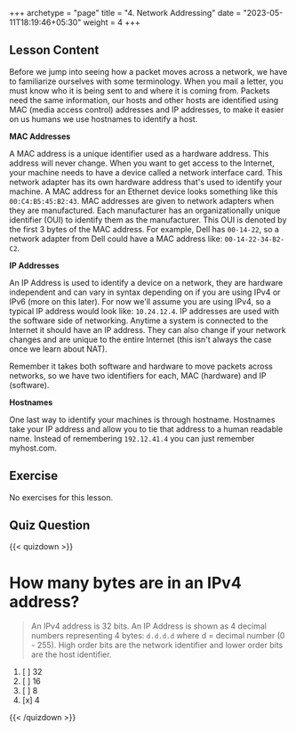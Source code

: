+++
archetype = "page"
title = "4. Network Addressing"
date = "2023-05-11T18:19:46+05:30"
weight = 4
+++

## Lesson Content

Before we jump into seeing how a packet moves across a network, we have to familiarize ourselves with some terminology. When you mail a letter, you must know who it is being sent to and where it is coming from. Packets need the same information, our hosts and other hosts are identified using MAC (media access control) addresses and IP addresses, to make it easier on us humans we use hostnames to identify a host.

**MAC Addresses**

A MAC address is a unique identifier used as a hardware address. This address will never change. When you want to get access to the Internet, your machine needs to have a device called a network interface card. This network adapter has its own hardware address that's used to identify your machine. A MAC address for an Ethernet device looks something like this `00:C4:B5:45:B2:43`. MAC addresses are given to network adapters when they are manufactured. Each manufacturer has an organizationally unique identifier (OUI) to identify them as the manufacturer. This OUI is denoted by the first 3 bytes of the MAC address. For example, Dell has `00-14-22`, so a network adapter from Dell could have a MAC address like: `00-14-22-34-B2-C2`. 

**IP Addresses**

An IP Address is used to identify a device on a network, they are hardware independent and can vary in syntax depending on if you are using IPv4 or IPv6 (more on this later). For now we'll assume you are using IPv4, so a typical IP address would look like: `10.24.12.4`. IP addresses are used with the software side of networking. Anytime a system is connected to the Internet it should have an IP address. They can also change if your network changes and are unique to the entire Internet (this isn't always the case once we learn about NAT). 

Remember it takes both software and hardware to move packets across networks, so we have two identifiers for each, MAC (hardware) and IP (software).

**Hostnames**

One last way to identify your machines is through hostname. Hostnames take your IP address and allow you to tie that address to a human readable name. Instead of remembering `192.12.41.4` you can just remember myhost.com.

## Exercise

No exercises for this lesson.

## Quiz Question

{{< quizdown >}}

# How many bytes are in an IPv4 address?

> An IPv4 address is 32 bits. An IP Address is shown as 4 decimal numbers representing 4 bytes: `d.d.d.d` where d = decimal number (0 - 255). High order bits are the network identifier and lower order bits are the host identifier.

1. [ ] 32
2. [ ] 16
3. [ ] 8
4. [x] 4

{{< /quizdown >}}

